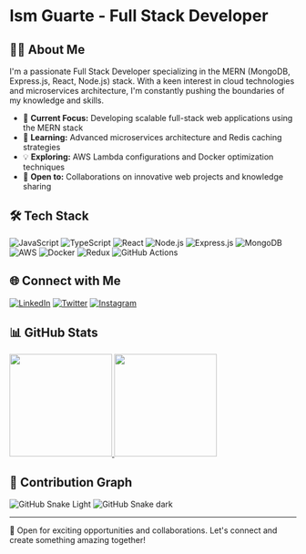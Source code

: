 # Ism Guarte - Full Stack Developer

## 👨‍💻 About Me

I'm a passionate Full Stack Developer specializing in the MERN (MongoDB, Express.js, React, Node.js) stack. With a keen interest in cloud technologies and microservices architecture, I'm constantly pushing the boundaries of my knowledge and skills.

- 🔭 **Current Focus:** Developing scalable full-stack web applications using the MERN stack
- 🌱 **Learning:** Advanced microservices architecture and Redis caching strategies
- 💡 **Exploring:** AWS Lambda configurations and Docker optimization techniques
- 🤝 **Open to:** Collaborations on innovative web projects and knowledge sharing

## 🛠 Tech Stack

![JavaScript](https://img.shields.io/badge/-JavaScript-F7DF1E?style=flat-square&logo=javascript&logoColor=black)
![TypeScript](https://img.shields.io/badge/-TypeScript-3178C6?style=flat-square&logo=typescript&logoColor=white)
![React](https://img.shields.io/badge/-React-61DAFB?style=flat-square&logo=react&logoColor=black)
![Node.js](https://img.shields.io/badge/-Node.js-339933?style=flat-square&logo=node.js&logoColor=white)
![Express.js](https://img.shields.io/badge/-Express.js-000000?style=flat-square&logo=express&logoColor=white)
![MongoDB](https://img.shields.io/badge/-MongoDB-47A248?style=flat-square&logo=mongodb&logoColor=white)
![AWS](https://img.shields.io/badge/-AWS-232F3E?style=flat-square&logo=amazon-aws&logoColor=white)
![Docker](https://img.shields.io/badge/-Docker-2496ED?style=flat-square&logo=docker&logoColor=white)
![Redux](https://img.shields.io/badge/-Redux-764ABC?style=flat-square&logo=redux&logoColor=white)
![GitHub Actions](https://img.shields.io/badge/-GitHub_Actions-2088FF?style=flat-square&logo=github-actions&logoColor=white)

## 🌐 Connect with Me

[![LinkedIn](https://img.shields.io/badge/-LinkedIn-0A66C2?style=flat-square&logo=linkedin&logoColor=white)](https://www.linkedin.com/in/ism-guarte-9a1055238/)
[![Twitter](https://img.shields.io/badge/-Twitter-1DA1F2?style=flat-square&logo=twitter&logoColor=white)](https://twitter.com/ism_guarte)
[![Instagram](https://img.shields.io/badge/-Instagram-E4405F?style=flat-square&logo=instagram&logoColor=white)](https://instagram.com/hi_im_ism)

## 📊 GitHub Stats

<a href="https://github.com/LearningNoob00000">
  <img height="180em" src="https://github-readme-stats.vercel.app/api?username=LearningNoob00000&show_icons=true&theme=dark&include_all_commits=true&count_private=true"/>
  <img height="180em" src="https://github-readme-stats.vercel.app/api/top-langs/?username=LearningNoob00000&layout=compact&langs_count=8&theme=dark"/>
</a>

## 🐍 Contribution Graph

![GitHub Snake Light](https://raw.githubusercontent.com/tobiasmeyhoefer/tobiasmeyhoefer/output/github-snake.svg#gh-light-mode-only)
![GitHub Snake dark](https://raw.githubusercontent.com/tobiasmeyhoefer/tobiasmeyhoefer/output/github-snake-dark.svg#gh-dark-mode-only)

---

💼 Open for exciting opportunities and collaborations. Let's connect and create something amazing together!